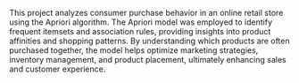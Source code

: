 This project analyzes consumer purchase behavior in an online retail store using the Apriori algorithm. The Apriori model was employed to identify frequent itemsets and association rules, providing insights into product affinities and shopping patterns. By understanding which products are often purchased together, the model helps optimize marketing strategies, inventory management, and product placement, ultimately enhancing sales and customer experience.

